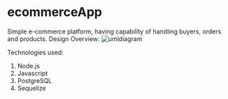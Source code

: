 # ecommerceApp
Simple e-commerce platform,  having capability of handling buyers, orders and products.
Design Overview:
![umldiagram](https://github.com/DIVYANSHU-CHAUDHARI/ecommerceApp/assets/16619989/22041ad0-29e3-4867-a4d3-90d5dfe19e27)

Technologies used:
1. Node.js
2. Javascript
3. PostgreSQL
4. Sequelize
